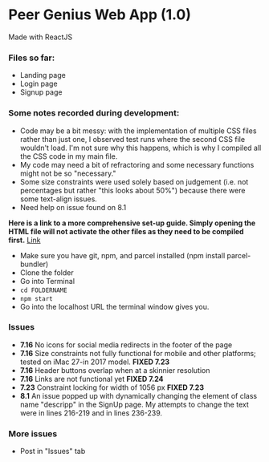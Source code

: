 # Peer Genius Web App (1.0)

Made with ReactJS

### Files so far:

- Landing page
- Login page
- Signup page

### Some notes recorded during development:

- Code may be a bit messy: with the implementation of multiple CSS files rather than just one, I observed test runs where the second CSS file wouldn't load. I'm not sure why this happens, which is why I compiled all the CSS code in my main file.
- My code may need a bit of refractoring and some necessary functions might not be so "necessary."
- Some size constraints were used solely based on judgement (i.e. not percentages but rather "this looks about 50%") because there were some text-align issues.
- Need help on issue found on 8.1

**Here is a link to a more comprehensive set-up guide. Simply opening the HTML file will not activate the other files as they need to be compiled first.** [Link](https://github.com/BrianSongDev/peer-genius/blob/master/setup.md)

- Make sure you have git, npm, and parcel installed (npm install parcel-bundler)
- Clone the folder
- Go into Terminal
- `cd FOLDERNAME`
- `npm start`
- Go into the localhost URL the terminal window gives you.

### Issues

- **7.16** No icons for social media redirects in the footer of the page
- **7.16** Size constraints not fully functional for mobile and other platforms; tested on iMac 27-in 2017 model. **FIXED 7.23**
- **7.16** Header buttons overlap when at a skinnier resolution
- **7.16** Links are not functional yet **FIXED 7.24**
- **7.23** Constraint locking for width of 1056 px **FIXED 7.23**
- **8.1** An issue popped up with dynamically changing the element of class name "descripp" in the SignUp page. My attempts to change the text were in lines 216-219 and in lines 236-239.

### More issues

- Post in "Issues" tab
